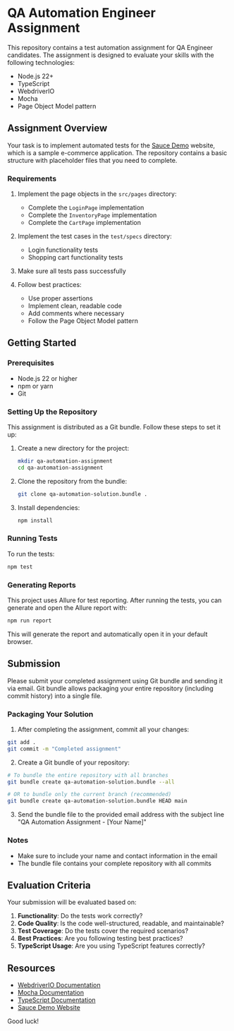 # QA Automation Engineer Assignment

This repository contains a test automation assignment for QA Engineer candidates. The assignment is designed to evaluate your skills with the following technologies:

- Node.js 22+
- TypeScript
- WebdriverIO
- Mocha
- Page Object Model pattern

## Assignment Overview

Your task is to implement automated tests for the [Sauce Demo](https://www.saucedemo.com/) website, which is a sample e-commerce application. The repository contains a basic structure with placeholder files that you need to complete.

### Requirements

1. Implement the page objects in the `src/pages` directory:
   - Complete the `LoginPage` implementation
   - Complete the `InventoryPage` implementation
   - Complete the `CartPage` implementation

2. Implement the test cases in the `test/specs` directory:
   - Login functionality tests
   - Shopping cart functionality tests

3. Make sure all tests pass successfully

4. Follow best practices:
   - Use proper assertions
   - Implement clean, readable code
   - Add comments where necessary
   - Follow the Page Object Model pattern

## Getting Started

### Prerequisites

- Node.js 22 or higher
- npm or yarn
- Git

### Setting Up the Repository

This assignment is distributed as a Git bundle. Follow these steps to set it up:

1. Create a new directory for the project:
   ```bash
   mkdir qa-automation-assignment
   cd qa-automation-assignment
   ```

2. Clone the repository from the bundle:
   ```bash
   git clone qa-automation-solution.bundle .
   ```

3. Install dependencies:
   ```bash
   npm install
   ```

### Running Tests

To run the tests:

```bash
npm test
```

### Generating Reports

This project uses Allure for test reporting. After running the tests, you can generate and open the Allure report with:

```bash
npm run report
```

This will generate the report and automatically open it in your default browser.

## Submission

Please submit your completed assignment using Git bundle and sending it via email. Git bundle allows packaging your entire repository (including commit history) into a single file.

### Packaging Your Solution

1. After completing the assignment, commit all your changes:

```bash
git add .
git commit -m "Completed assignment"
```

2. Create a Git bundle of your repository:

```bash
# To bundle the entire repository with all branches
git bundle create qa-automation-solution.bundle --all

# OR to bundle only the current branch (recommended)
git bundle create qa-automation-solution.bundle HEAD main
```

3. Send the bundle file to the provided email address with the subject line "QA Automation Assignment - [Your Name]"

### Notes
- Make sure to include your name and contact information in the email
- The bundle file contains your complete repository with all commits

## Evaluation Criteria

Your submission will be evaluated based on:

1. **Functionality**: Do the tests work correctly?
2. **Code Quality**: Is the code well-structured, readable, and maintainable?
3. **Test Coverage**: Do the tests cover the required scenarios?
4. **Best Practices**: Are you following testing best practices?
5. **TypeScript Usage**: Are you using TypeScript features correctly?

## Resources

- [WebdriverIO Documentation](https://webdriver.io/docs/gettingstarted)
- [Mocha Documentation](https://mochajs.org/)
- [TypeScript Documentation](https://www.typescriptlang.org/docs/)
- [Sauce Demo Website](https://www.saucedemo.com/)

Good luck!
